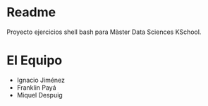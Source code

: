 # Readme

Proyecto ejercicios shell bash para Màster Data Sciences KSchool.

# El Equipo

* Ignacio Jiménez
* Franklin Payá
* Miquel Despuig
